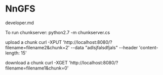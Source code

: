 # NnGFS
developer.md

To run chunkserver:
python2.7 -m chunkserver.cs

upload a chunk
curl -XPUT 'http://localhost:8080/?filename=filename2&chunk=2' --data "adlsjfalsdfjals" --header 'content-length: 15'

download a chunk
curl -XGET 'http://localhost:8080/?filename=filename1&chunk=0'